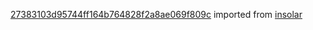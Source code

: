 [27383103d95744ff164b764828f2a8ae069f809c](https://github.com/insolar/insolar/commit/27383103d95744ff164b764828f2a8ae069f809c) imported from [insolar](https://github.com/insolar/insolar)
